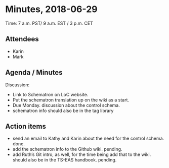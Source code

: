 # Minutes, 2018-06-29
Time: 7 a.m. PST/ 9 a.m. EST / 3 p.m. CET

## Attendees
- Karin
- Mark

## Agenda / Minutes
Discussion:
- Link to Schematron on LoC website.
- Put the schematron translation up on the wiki as a start.
- Due Monday.  discussion about the control schema.
- schematron info should also be in the tag library

## Action items
- send an email to Kathy and Karin about the need for the control schema. done.
- add the schematron info to the Github wiki. pending.
- add Ruth’s Git intro, as well, for the time being add that to the wiki.  should also be in the TS-EAS handbook. pending.
